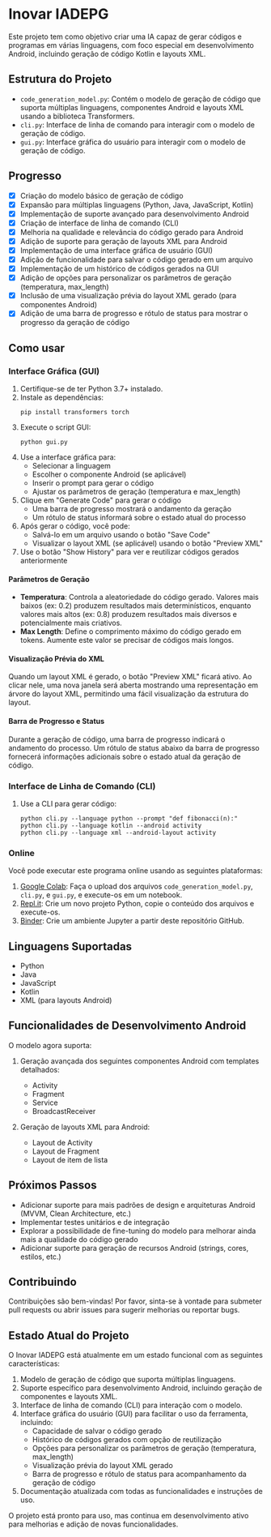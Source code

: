 # Inovar IADEPG

Este projeto tem como objetivo criar uma IA capaz de gerar códigos e programas em várias linguagens, com foco especial em desenvolvimento Android, incluindo geração de código Kotlin e layouts XML.

## Estrutura do Projeto

- `code_generation_model.py`: Contém o modelo de geração de código que suporta múltiplas linguagens, componentes Android e layouts XML usando a biblioteca Transformers.
- `cli.py`: Interface de linha de comando para interagir com o modelo de geração de código.
- `gui.py`: Interface gráfica do usuário para interagir com o modelo de geração de código.

## Progresso

- [x] Criação do modelo básico de geração de código
- [x] Expansão para múltiplas linguagens (Python, Java, JavaScript, Kotlin)
- [x] Implementação de suporte avançado para desenvolvimento Android
- [x] Criação de interface de linha de comando (CLI)
- [x] Melhoria na qualidade e relevância do código gerado para Android
- [x] Adição de suporte para geração de layouts XML para Android
- [x] Implementação de uma interface gráfica de usuário (GUI)
- [x] Adição de funcionalidade para salvar o código gerado em um arquivo
- [x] Implementação de um histórico de códigos gerados na GUI
- [x] Adição de opções para personalizar os parâmetros de geração (temperatura, max_length)
- [x] Inclusão de uma visualização prévia do layout XML gerado (para componentes Android)
- [x] Adição de uma barra de progresso e rótulo de status para mostrar o progresso da geração de código

## Como usar

### Interface Gráfica (GUI)

1. Certifique-se de ter Python 3.7+ instalado.
2. Instale as dependências:
   ```
   pip install transformers torch
   ```
3. Execute o script GUI:
   ```
   python gui.py
   ```
4. Use a interface gráfica para:
   - Selecionar a linguagem
   - Escolher o componente Android (se aplicável)
   - Inserir o prompt para gerar o código
   - Ajustar os parâmetros de geração (temperatura e max_length)
5. Clique em "Generate Code" para gerar o código
   - Uma barra de progresso mostrará o andamento da geração
   - Um rótulo de status informará sobre o estado atual do processo
6. Após gerar o código, você pode:
   - Salvá-lo em um arquivo usando o botão "Save Code"
   - Visualizar o layout XML (se aplicável) usando o botão "Preview XML"
7. Use o botão "Show History" para ver e reutilizar códigos gerados anteriormente

#### Parâmetros de Geração

- **Temperatura**: Controla a aleatoriedade do código gerado. Valores mais baixos (ex: 0.2) produzem resultados mais determinísticos, enquanto valores mais altos (ex: 0.8) produzem resultados mais diversos e potencialmente mais criativos.
- **Max Length**: Define o comprimento máximo do código gerado em tokens. Aumente este valor se precisar de códigos mais longos.

#### Visualização Prévia do XML

Quando um layout XML é gerado, o botão "Preview XML" ficará ativo. Ao clicar nele, uma nova janela será aberta mostrando uma representação em árvore do layout XML, permitindo uma fácil visualização da estrutura do layout.

#### Barra de Progresso e Status

Durante a geração de código, uma barra de progresso indicará o andamento do processo. Um rótulo de status abaixo da barra de progresso fornecerá informações adicionais sobre o estado atual da geração de código.

### Interface de Linha de Comando (CLI)

1. Use a CLI para gerar código:
   ```
   python cli.py --language python --prompt "def fibonacci(n):"
   python cli.py --language kotlin --android activity
   python cli.py --language xml --android-layout activity
   ```

### Online

Você pode executar este programa online usando as seguintes plataformas:

1. [Google Colab](https://colab.research.google.com/): Faça o upload dos arquivos `code_generation_model.py`, `cli.py`, e `gui.py`, e execute-os em um notebook.
2. [Repl.it](https://replit.com/): Crie um novo projeto Python, copie o conteúdo dos arquivos e execute-os.
3. [Binder](https://mybinder.org/): Crie um ambiente Jupyter a partir deste repositório GitHub.

## Linguagens Suportadas

- Python
- Java
- JavaScript
- Kotlin
- XML (para layouts Android)

## Funcionalidades de Desenvolvimento Android

O modelo agora suporta:

1. Geração avançada dos seguintes componentes Android com templates detalhados:
   - Activity
   - Fragment
   - Service
   - BroadcastReceiver

2. Geração de layouts XML para Android:
   - Layout de Activity
   - Layout de Fragment
   - Layout de item de lista

## Próximos Passos

- Adicionar suporte para mais padrões de design e arquiteturas Android (MVVM, Clean Architecture, etc.)
- Implementar testes unitários e de integração
- Explorar a possibilidade de fine-tuning do modelo para melhorar ainda mais a qualidade do código gerado
- Adicionar suporte para geração de recursos Android (strings, cores, estilos, etc.)

## Contribuindo

Contribuições são bem-vindas! Por favor, sinta-se à vontade para submeter pull requests ou abrir issues para sugerir melhorias ou reportar bugs.

## Estado Atual do Projeto

O Inovar IADEPG está atualmente em um estado funcional com as seguintes características:

1. Modelo de geração de código que suporta múltiplas linguagens.
2. Suporte específico para desenvolvimento Android, incluindo geração de componentes e layouts XML.
3. Interface de linha de comando (CLI) para interação com o modelo.
4. Interface gráfica do usuário (GUI) para facilitar o uso da ferramenta, incluindo:
   - Capacidade de salvar o código gerado
   - Histórico de códigos gerados com opção de reutilização
   - Opções para personalizar os parâmetros de geração (temperatura, max_length)
   - Visualização prévia do layout XML gerado
   - Barra de progresso e rótulo de status para acompanhamento da geração de código
5. Documentação atualizada com todas as funcionalidades e instruções de uso.

O projeto está pronto para uso, mas continua em desenvolvimento ativo para melhorias e adição de novas funcionalidades.

